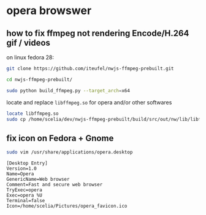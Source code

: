 # opera browswer

## how to fix ffmpeg not rendering Encode/H.264 gif / videos

on linux fedora 28:

```bash
git clone https://github.com/iteufel/nwjs-ffmpeg-prebuilt.git
```

```bash
cd nwjs-ffmpeg-prebuilt/
```

```bash
sudo python build_ffmpeg.py --target_arch=x64
```

locate and replace ```libffmpeg.so``` for opera and/or other softwares

```bash
locate libffmpeg.so
sudo cp /home/scelia/dev/nwjs-ffmpeg-prebuilt/build/src/out/nw/lib/libffmpeg.so /usr/lib64/opera/libffmpeg.so
```

## fix icon on Fedora + Gnome

```bash
sudo vim /usr/share/applications/opera.desktop
```

```
[Desktop Entry]
Version=1.0
Name=Opera
GenericName=Web browser
Comment=Fast and secure web browser
TryExec=opera
Exec=opera %U
Terminal=false
Icon=/home/scelia/Pictures/opera_favicon.ico
```
